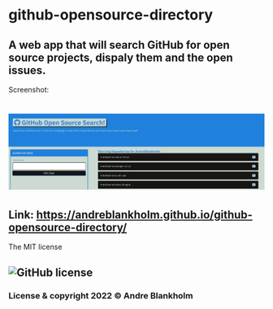 # github-opensource-directory
## A web app that will search GitHub for open source projects, dispaly them and the open issues.


Screenshot:
# <img src="./assets/images/githubOpenSRC.png"   alt="picture of open source directory app " >


## Link: https://andreblankholm.github.io/github-opensource-directory/

The MIT license 
## ![GitHub license](https://img.shields.io/badge/license-MIT-blue.svg)
### License & copyright 2022 © Andre Blankholm